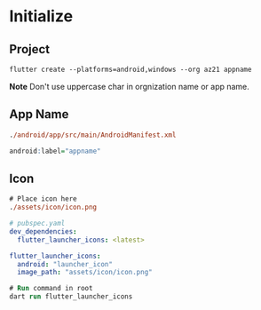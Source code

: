 # Initialize

## Project
```ps
flutter create --platforms=android,windows --org az21 appname
```

**Note** Don't use uppercase char in orgnization name or app name.

## App Name
```ps
./android/app/src/main/AndroidManifest.xml
```
```r
android:label="appname"
```


## Icon
```ps
# Place icon here
./assets/icon/icon.png
```

```yaml
# pubspec.yaml
dev_dependencies:
  flutter_launcher_icons: <latest>

flutter_launcher_icons:
  android: "launcher_icon"
  image_path: "assets/icon/icon.png"
```

```ps
# Run command in root
dart run flutter_launcher_icons
```
